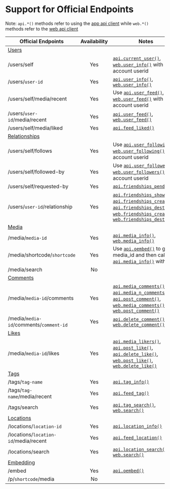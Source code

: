 # Support for Official Endpoints

Note: ``api.*()`` methods refer to using the [app api client](instapi/) while ``web.*()`` methods refer to the [web api client](instagram_web_api/)

Official Endpoints | Availability | Notes |
 ------- | :----------: | ----- |
[Users](https://www.instagram.com/developer/endpoints/users/) | 
/users/self | Yes | [``api.current_user()``](https://instapi.readthedocs.io/en/latest/api.html#instapi.Client.current_user), [``web.user_info()``](https://instapi.readthedocs.io/en/latest/api.html#instagram_web_api.Client.user_info) with account userid
/users/``user-id`` | Yes | [``api.user_info()``](https://instapi.readthedocs.io/en/latest/api.html#instapi.Client.user_info), [``web.user_info()``](https://instapi.readthedocs.io/en/latest/api.html#instagram_web_api.Client.user_info)
/users/self/media/recent | Yes | Use [``api.user_feed()``](https://instapi.readthedocs.io/en/latest/api.html#instapi.Client.user_feed), [``web.user_feed()``](https://instapi.readthedocs.io/en/latest/api.html#instagram_web_api.Client.user_feed) with account userid
/users/``user-id``/media/recent | Yes | [``api.user_feed()``](https://instapi.readthedocs.io/en/latest/api.html#instapi.Client.user_feed), [``web.user_feed()``](https://instapi.readthedocs.io/en/latest/api.html#instagram_web_api.Client.user_feed)
/users/self/media/liked | Yes | [``api.feed_liked()``](https://instapi.readthedocs.io/en/latest/api.html#instapi.Client.feed_liked)
[Relationships](https://www.instagram.com/developer/endpoints/relationships/) | 
/users/self/follows | Yes | Use [``api.user_following()``](https://instapi.readthedocs.io/en/latest/api.html#instapi.Client.user_following), [``web.user_following()``](https://instapi.readthedocs.io/en/latest/api.html#instagram_web_api.Client.user_following) with account userid
/users/self/followed-by | Yes | Use [``api.user_followers()``](https://instapi.readthedocs.io/en/latest/api.html#instapi.Client.user_followers), [``web.user_followers()``](https://instapi.readthedocs.io/en/latest/api.html#instagram_web_api.Client.user_followers) with account userid
/users/self/requested-by | Yes | [``api.friendships_pending()``](https://instapi.readthedocs.io/en/latest/api.html#instapi.Client.friendships_pending)
/users/``user-id``/relationship | Yes | [``api.friendships_show()``](https://instapi.readthedocs.io/en/latest/api.html#instapi.Client.friendships_show), [``api.friendships_create()``](https://instapi.readthedocs.io/en/latest/api.html#instapi.Client.friendships_create), [``api.friendships_destroy()``](https://instapi.readthedocs.io/en/latest/api.html#instapi.Client.friendships_destroy), [``web.friendships_create()``](https://instapi.readthedocs.io/en/latest/api.html#instagram_web_api.Client.friendships_create), [``web.friendships_destroy()``](https://instapi.readthedocs.io/en/latest/api.html#instagram_web_api.Client.friendships_destroy)
[Media](https://www.instagram.com/developer/endpoints/media/) |
/media/``media-id`` | Yes | [``api.media_info()``](https://instapi.readthedocs.io/en/latest/api.html#instapi.Client.media_info), [``web.media_info()``](https://instapi.readthedocs.io/en/latest/api.html#instagram_web_api.Client.media_info)
/media/shortcode/``shortcode`` | Yes | Use [``api.oembed()``](https://instapi.readthedocs.io/en/latest/api.html#instapi.Client.oembed) to get the media_id and then call [``api.media_info()``](https://instapi.readthedocs.io/en/latest/api.html#instapi.Client.media_info) with it
/media/search | No
[Comments](https://www.instagram.com/developer/endpoints/comments/) |
/media/``media-id``/comments | Yes | [``api.media_comments()``](https://instapi.readthedocs.io/en/latest/api.html#instapi.Client.media_comments), [``api.media_n_comments()``](https://instapi.readthedocs.io/en/latest/api.html#instapi.Client.media_n_comments), [``api.post_comment()``](https://instapi.readthedocs.io/en/latest/api.html#instapi.Client.post_comment), [``web.media_comments()``](https://instapi.readthedocs.io/en/latest/api.html#instagram_web_api.Client.media_comments), [``web.post_comment()``](https://instapi.readthedocs.io/en/latest/api.html#instagram_web_api.Client.post_comment)
/media/``media-id``/comments/``comment-id`` | Yes | [``api.delete_comment()``](https://instapi.readthedocs.io/en/latest/api.html#instapi.Client.delete_comment), [``web.delete_comment()``](https://instapi.readthedocs.io/en/latest/api.html#instagram_web_api.Client.delete_comment)
[Likes](https://www.instagram.com/developer/endpoints/likes/) |
/media/``media-id``/likes | Yes | [``api.media_likers()``](https://instapi.readthedocs.io/en/latest/api.html#instapi.Client.media_likers), [``api.post_like()``](https://instapi.readthedocs.io/en/latest/api.html#instapi.Client.post_like), [``api.delete_like()``](https://instapi.readthedocs.io/en/latest/api.html#instapi.Client.delete_like), [``web.post_like()``](https://instapi.readthedocs.io/en/latest/api.html#instagram_web_api.Client.post_like), [``web.delete_like()``](https://instapi.readthedocs.io/en/latest/api.html#instagram_web_api.Client.delete_like)
[Tags](https://www.instagram.com/developer/endpoints/tags/) |
/tags/``tag-name`` | Yes | [``api.tag_info()``](https://instapi.readthedocs.io/en/latest/api.html#instapi.Client.tag_info)
/tags/``tag-name``/media/recent | Yes | [``api.feed_tag()``](https://instapi.readthedocs.io/en/latest/api.html#instapi.Client.feed_tag)
/tags/search | Yes | [``api.tag_search()``](https://instapi.readthedocs.io/en/latest/api.html#instapi.Client.tag_search), [``web.search()``](https://instapi.readthedocs.io/en/latest/api.html#instagram_web_api.Client.search)
[Locations](https://www.instagram.com/developer/endpoints/locations/) |
/locations/``location-id`` | Yes | [``api.location_info()``](https://instapi.readthedocs.io/en/latest/api.html#instapi.Client.location_info)
/locations/``location-id``/media/recent | Yes | [``api.feed_location()``](https://instapi.readthedocs.io/en/latest/api.html#instapi.Client.feed_location)
/locations/search | Yes | [``api.location_search()``](https://instapi.readthedocs.io/en/latest/api.html#instapi.Client.location_search), [``web.search()``](https://instapi.readthedocs.io/en/latest/api.html#instagram_web_api.Client.search)
[Embedding](https://www.instagram.com/developer/embedding/) |
/embed | Yes | [``api.oembed()``](https://instapi.readthedocs.io/en/latest/api.html#instapi.Client.oembed)
/p/``shortcode``/media | No
